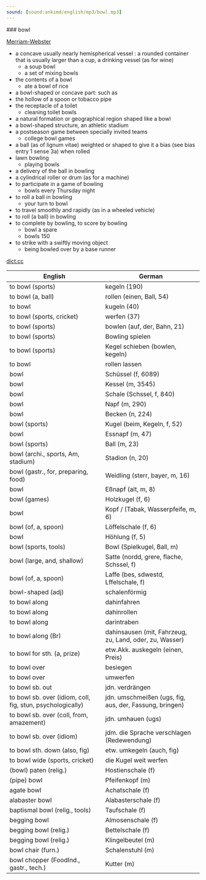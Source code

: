 ```yaml
---
sound: [sound:ankimd/english/mp3/bowl.mp3]
---
```


\### bowl

[Merriam-Webster](https://www.merriam-webster.com/dictionary/bowl)

- a concave usually nearly hemispherical vessel : a rounded container that is usually larger than a cup, a drinking vessel (as for wine)
    - a soup bowl
    - a set of mixing bowls
- the contents of a bowl
    - ate a bowl of rice
- a bowl-shaped or concave part: such as
- the hollow of a spoon or tobacco pipe
- the receptacle of a toilet
    - cleaning toilet bowls
- a natural formation or geographical region shaped like a bowl
- a bowl-shaped structure, an athletic stadium
- a postseason game between specially invited teams
    - college bowl games
- a ball (as of lignum vitae) weighted or shaped to give it a bias (see bias entry 1 sense 3a) when rolled
- lawn bowling
    - playing bowls
- a delivery of the ball in bowling
- a cylindrical roller or drum (as for a machine)
- to participate in a game of bowling
    - bowls every Thursday night
- to roll a ball in bowling
    - your turn to bowl
- to travel smoothly and rapidly (as in a wheeled vehicle)
- to roll (a ball) in bowling
- to complete by bowling, to score by bowling
    - bowl a spare
    - bowls 150
- to strike with a swiftly moving object
    - being bowled over by a base runner

[dict.cc](https://www.dict.cc/bowl)

| English        | German       |
| -------------- | ------------ |
| to bowl (sports) | kegeln (190) |
| to bowl (a, ball) | rollen (einen, Ball, 54) |
| to bowl | kugeln (40) |
| to bowl (sports, cricket) | werfen (37) |
| to bowl (sports) | bowlen (auf, der, Bahn, 21) |
| to bowl (sports) | Bowling spielen |
| to bowl (sports) | Kegel schieben (bowlen, kegeln) |
| to bowl | rollen lassen |
| bowl | Schüssel (f, 6089) |
| bowl | Kessel (m, 3545) |
| bowl | Schale (Schssel, f, 840) |
| bowl | Napf (m, 290) |
| bowl | Becken (n, 224) |
| bowl (sports) | Kugel (beim, Kegeln, f, 52) |
| bowl | Essnapf (m, 47) |
| bowl (sports) | Ball (m, 23) |
| bowl (archi., sports, Am, stadium) | Stadion (n, 20) |
| bowl (gastr., for, preparing, food) | Weidling (sterr, bayer, m, 16) |
| bowl | Eßnapf (alt, m, 8) |
| bowl (games) | Holzkugel (f, 6) |
| bowl | Kopf / (Tabak, Wasserpfeife, m, 6) |
| bowl (of, a, spoon) | Löffelschale (f, 6) |
| bowl | Höhlung (f, 5) |
| bowl (sports, tools) | Bowl (Spielkugel, Ball, m) |
| bowl (large, and, shallow) | Satte (nordd, grere, flache, Schssel, f) |
| bowl (of, a, spoon) | Laffe (bes, sdwestd, Lffelschale, f) |
| bowl-shaped (adj) | schalenförmig |
| to bowl along | dahinfahren |
| to bowl along | dahinrollen |
| to bowl along | darintraben |
| to bowl along (Br) | dahinsausen (mit, Fahrzeug, zu, Land, oder, zu, Wasser) |
| to bowl for sth. (a, prize) | etw.Akk. auskegeln (einen, Preis) |
| to bowl over | besiegen |
| to bowl over | umwerfen |
| to bowl sb. out | jdn. verdrängen |
| to bowl sb. over (idiom, coll, fig, stun, psychologically) | jdn. umschmeißen (ugs, fig, aus, der, Fassung, bringen) |
| to bowl sb. over (coll, from, amazement) | jdn. umhauen (ugs) |
| to bowl sb. over (idiom) | jdm. die Sprache verschlagen (Redewendung) |
| to bowl sth. down (also, fig) | etw. umkegeln (auch, fig) |
| to bowl wide (sports, cricket) | die Kugel weit werfen |
| (bowl) paten (relig.) | Hostienschale (f) |
| (pipe) bowl | Pfeifenkopf (m) |
| agate bowl | Achatschale (f) |
| alabaster bowl | Alabasterschale (f) |
| baptismal bowl (relig., tools) | Taufschale (f) |
| begging bowl | Almosenschale (f) |
| begging bowl (relig.) | Bettelschale (f) |
| begging bowl (relig.) | Klingelbeutel (m) |
| bowl chair (furn.) | Schalenstuhl (m) |
| bowl chopper (FoodInd., gastr., tech.) | Kutter (m) |
